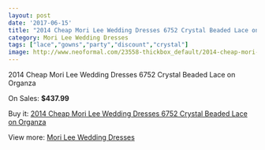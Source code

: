```yaml
---
layout: post
date: '2017-06-15'
title: "2014 Cheap Mori Lee Wedding Dresses 6752 Crystal Beaded Lace on Organza"
category: Mori Lee Wedding Dresses
tags: ["lace","gowns","party","discount","crystal"]
image: http://www.neoformal.com/23558-thickbox_default/2014-cheap-mori-lee-wedding-dresses-6752-crystal-beaded-lace-on-organza.jpg
---
```

2014 Cheap Mori Lee Wedding Dresses 6752 Crystal Beaded Lace on Organza

On Sales: **$437.99**
<a href="https://www.neoformal.com/en/mori-lee-wedding-dresses-2014/7904-2014-cheap-mori-lee-wedding-dresses-6752-crystal-beaded-lace-on-organza.html"><amp-img layout="responsive" width="600" height="600" src="//www.neoformal.com/23558-thickbox_default/2014-cheap-mori-lee-wedding-dresses-6752-crystal-beaded-lace-on-organza.jpg" alt="2014 Cheap Mori Lee Wedding Dresses 6752 Crystal Beaded Lace on Organza 0" /></a>
<a href="https://www.neoformal.com/en/mori-lee-wedding-dresses-2014/7904-2014-cheap-mori-lee-wedding-dresses-6752-crystal-beaded-lace-on-organza.html"><amp-img layout="responsive" width="600" height="600" src="//www.neoformal.com/23560-thickbox_default/2014-cheap-mori-lee-wedding-dresses-6752-crystal-beaded-lace-on-organza.jpg" alt="2014 Cheap Mori Lee Wedding Dresses 6752 Crystal Beaded Lace on Organza 1" /></a>
<a href="https://www.neoformal.com/en/mori-lee-wedding-dresses-2014/7904-2014-cheap-mori-lee-wedding-dresses-6752-crystal-beaded-lace-on-organza.html"><amp-img layout="responsive" width="600" height="600" src="//www.neoformal.com/23559-thickbox_default/2014-cheap-mori-lee-wedding-dresses-6752-crystal-beaded-lace-on-organza.jpg" alt="2014 Cheap Mori Lee Wedding Dresses 6752 Crystal Beaded Lace on Organza 2" /></a>

Buy it: [2014 Cheap Mori Lee Wedding Dresses 6752 Crystal Beaded Lace on Organza](https://www.neoformal.com/en/mori-lee-wedding-dresses-2014/7904-2014-cheap-mori-lee-wedding-dresses-6752-crystal-beaded-lace-on-organza.html "2014 Cheap Mori Lee Wedding Dresses 6752 Crystal Beaded Lace on Organza")

View more: [Mori Lee Wedding Dresses](https://www.neoformal.com/en/67-mori-lee-wedding-dresses-2014 "Mori Lee Wedding Dresses")